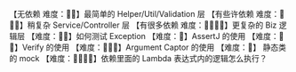 【无依赖 难度：🌟🌟】最简单的 Helper/Util/Validation 层
【有些许依赖 难度：🌟🌟🌟】稍复杂 Service/Controller 层
【有很多依赖 难度：🌟🌟🌟🌟】更复杂的 Biz 逻辑层
【难度：🌟🌟】如何测试 Exception
【难度：🌟】AssertJ 的使用
【难度：🌟🌟】Verify 的使用
【难度：🌟🌟🌟】Argument Captor 的使用
【难度：🌟】 静态类的 mock
【难度：🌟🌟🌟🌟】依赖里面的 Lambda 表达式内的逻辑怎么执行？